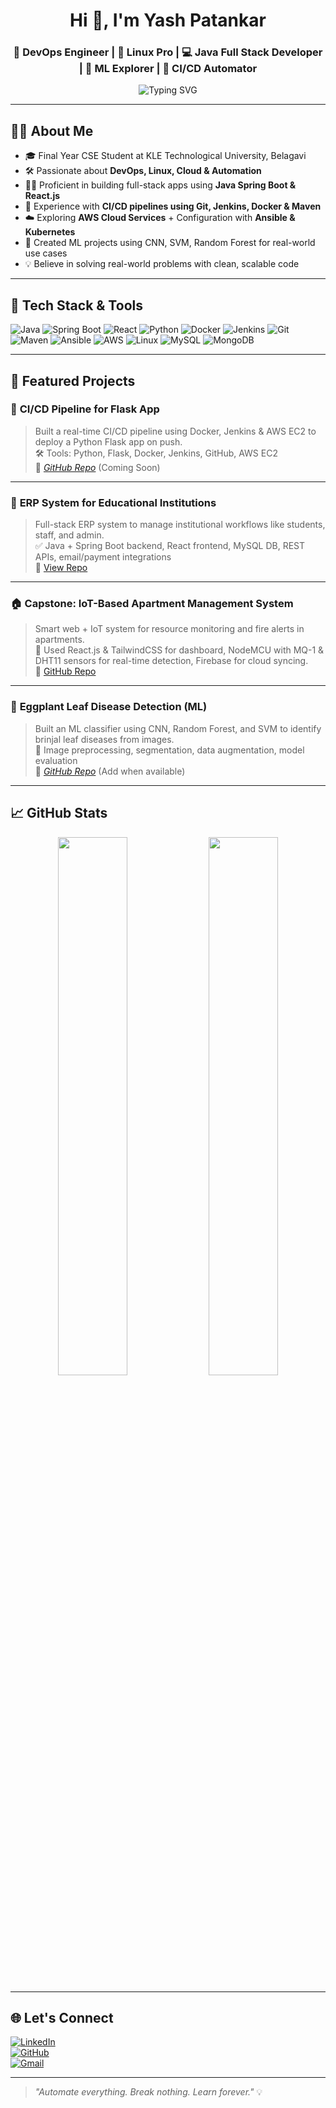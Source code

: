 

<h1 align="center">Hi 👋, I'm Yash Patankar</h1>
<h3 align="center">🚀 DevOps Engineer | 🐧 Linux Pro | 💻 Java Full Stack Developer | 🤖 ML Explorer | 🔄 CI/CD Automator</h3>

<p align="center">
  <img src="https://readme-typing-svg.demolab.com?font=Fira+Code&size=22&pause=1000&color=00F7FF&center=true&width=460&lines=Final+Year+CSE+Student+%40KLE+Tech;DevOps+%7C+CI%2FCD+%7C+AWS+%7C+Linux;Java+%2B+SpringBoot+%2B+React+Developer;Machine+Learning+%7C+Cloud+Projects;Lifelong+Learner+%7C+Tech+Problem+Solver" alt="Typing SVG" />
</p>

---

## 🧑‍💻 About Me

- 🎓 Final Year CSE Student at KLE Technological University, Belagavi  
- 🛠️ Passionate about **DevOps, Linux, Cloud & Automation**  
- 👨‍💻 Proficient in building full-stack apps using **Java Spring Boot & React.js**  
- 🔧 Experience with **CI/CD pipelines using Git, Jenkins, Docker & Maven**  
- ☁️ Exploring **AWS Cloud Services** + Configuration with **Ansible & Kubernetes**  
- 🤖 Created ML projects using CNN, SVM, Random Forest for real-world use cases  
- 💡 Believe in solving real-world problems with clean, scalable code  

---

## 🚀 Tech Stack & Tools

![Java](https://img.shields.io/badge/Java-ED8B00?style=for-the-badge&logo=java&logoColor=white)
![Spring Boot](https://img.shields.io/badge/SpringBoot-6DB33F?style=for-the-badge&logo=spring-boot)
![React](https://img.shields.io/badge/React-20232A?style=for-the-badge&logo=react)
![Python](https://img.shields.io/badge/Python-3776AB?style=for-the-badge&logo=python)
![Docker](https://img.shields.io/badge/Docker-2496ED?style=for-the-badge&logo=docker)
![Jenkins](https://img.shields.io/badge/Jenkins-D24939?style=for-the-badge&logo=jenkins)
![Git](https://img.shields.io/badge/Git-F05032?style=for-the-badge&logo=git&logoColor=white)
![Maven](https://img.shields.io/badge/Maven-C71A36?style=for-the-badge&logo=apache-maven)
![Ansible](https://img.shields.io/badge/Ansible-EE0000?style=for-the-badge&logo=ansible&logoColor=white)
![AWS](https://img.shields.io/badge/AWS-FF9900?style=for-the-badge&logo=amazon-aws)
![Linux](https://img.shields.io/badge/Linux-FCC624?style=for-the-badge&logo=linux)
![MySQL](https://img.shields.io/badge/MySQL-4479A1?style=for-the-badge&logo=mysql)
![MongoDB](https://img.shields.io/badge/MongoDB-4EA94B?style=for-the-badge&logo=mongodb)

---

## 💼 Featured Projects

### 🚧 **CI/CD Pipeline for Flask App**
> Built a real-time CI/CD pipeline using Docker, Jenkins & AWS EC2 to deploy a Python Flask app on push.  
🛠️ Tools: Python, Flask, Docker, Jenkins, GitHub, AWS EC2  
📎 *[GitHub Repo](#)* (Coming Soon)

---

### 🧾 **ERP System for Educational Institutions**
> Full-stack ERP system to manage institutional workflows like students, staff, and admin.  
✅ Java + Spring Boot backend, React frontend, MySQL DB, REST APIs, email/payment integrations  
📎 [View Repo](https://github.com/YashsPatankar/erp.cse.org)

---

### 🏠 **Capstone: IoT-Based Apartment Management System**
> Smart web + IoT system for resource monitoring and fire alerts in apartments.  
🚨 Used React.js & TailwindCSS for dashboard, NodeMCU with MQ-1 & DHT11 sensors for real-time detection, Firebase for cloud syncing.  
📎 [GitHub Repo](https://github.com/YashsPatankar/kleiotapp1)

---

### 🍃 **Eggplant Leaf Disease Detection (ML)**
> Built an ML classifier using CNN, Random Forest, and SVM to identify brinjal leaf diseases from images.  
🧠 Image preprocessing, segmentation, data augmentation, model evaluation  
📎 *[GitHub Repo](#)* (Add when available)

---

## 📈 GitHub Stats

<p align="center">
  <img src="https://github-readme-stats.vercel.app/api?username=YashsPatankar&show_icons=true&theme=radical" width="47%" />
  <img src="https://streak-stats.demolab.com?user=YashsPatankar&theme=radical&hide_border=false" width="47%" />
</p>

---

## 🌐 Let's Connect

[![LinkedIn](https://img.shields.io/badge/LinkedIn-blue?style=flat&logo=linkedin&labelColor=blue)](https://linkedin.com/in/yashpatankar86)  
[![GitHub](https://img.shields.io/badge/GitHub-000?style=flat&logo=github&logoColor=white)](https://github.com/YashsPatankar)  
[![Gmail](https://img.shields.io/badge/Gmail-D14836?style=flat&logo=gmail&logoColor=white)](mailto:yashpatankar86@gmail.com)

---

> _"Automate everything. Break nothing. Learn forever."_ 💡
